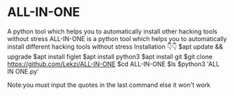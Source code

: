 # ALL-IN-ONE
A python tool which helps you to automatically install other hacking tools without stress
ALL-IN-ONE is a python tool which helps you to automatically install different hacking tools without stress 
Installation
👇👇
$apt update && upgrade
$apt install figlet
$apt install python3
$apt install git
$git clone https://github.com/Lekzi/ALL-IN-ONE
$cd ALL-IN-ONE
$ls
$python3 'ALL IN ONE.py'


Note:you must input the quotes in the last command else it won't work
